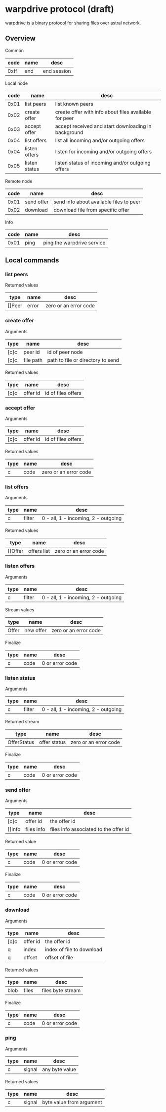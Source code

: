 # warpdrive protocol (draft)

warpdrive is a binary protocol for sharing files over astral network.

## Overview

Common

| code | name          | desc                                                |
|------|---------------|-----------------------------------------------------|
| 0xff | end           | end session                                         |

Local node

| code | name          | desc                                                  |
|------|---------------|-------------------------------------------------------|
| 0x01 | list peers    | list known peers                                      |
| 0x02 | create offer  | create offer with info about files available for peer |
| 0x03 | accept offer  | accept received and start downloading in background   |
| 0x04 | list offers   | list all incoming and/or outgoing offers              |
| 0x04 | listen offers | listen for incoming and/or outgoing offers            |
| 0x05 | listen status | listen status of incoming and/or outgoing offers      |

Remote node

| code | name       | desc                                    |
|------|------------|-----------------------------------------|
| 0x01 | send offer | send info about available files to peer |
| 0x02 | download   | download file from specific offer       |

Info

| code | name | desc                       |
|------|------|----------------------------|
| 0x01 | ping | ping the warpdrive service |

## Local commands

### list peers

Returned values

| type   | name     | desc                  |
|--------|----------|-----------------------|
| []Peer | error    | zero or an error code |

### create offer

Arguments

| type | name      | desc                              |
|------|-----------|-----------------------------------|
| [c]c | peer id   | id of peer node                   |
| [c]c | file path | path to file or directory to send |

Returned values

| type | name     | desc               |
|------|----------|--------------------|
| [c]c | offer id | id of files offers |

### accept offer

Arguments

| type | name     | desc               |
|------|----------|--------------------|
| [c]c | offer id | id of files offers |

Returned values

| type | name | desc                  |
|------|------|-----------------------|
| c    | code | zero or an error code |

### list offers

Arguments

| type | name   | desc                                |
|------|--------|-------------------------------------|
| c    | filter | 0 - all, 1 - incoming, 2 - outgoing |

Returned values

| type    | name         | desc                  |
|---------|--------------|-----------------------|
| []Offer | offers list  | zero or an error code |

### listen offers

Arguments

| type | name   | desc                                |
|------|--------|-------------------------------------|
| c    | filter | 0 - all, 1 - incoming, 2 - outgoing |

Stream values

| type  | name      | desc                  |
|-------|-----------|-----------------------|
| Offer | new offer | zero or an error code |

Finalize

| type | name | desc                                |
|------|------|-------------------------------------|
| c    | code | 0 or error code                     |

### listen status

Arguments

| type | name   | desc                                |
|------|--------|-------------------------------------|
| c    | filter | 0 - all, 1 - incoming, 2 - outgoing |

Returned stream

| type        | name         | desc                  |
|-------------|--------------|-----------------------|
| OfferStatus | offer status | zero or an error code |

Finalize

| type | name | desc                                |
|------|------|-------------------------------------|
| c    | code | 0 or error code                     |

### send offer

Arguments

| type   | name       | desc                                  |
|--------|------------|---------------------------------------|
| [c]c   | offer id   | the offer id                          |
| []Info | files info | files info associated to the offer id |

Returned value

| type | name | desc            |
|------|------|-----------------|
| c    | code | 0 or error code |

Finalize

| type | name | desc                                |
|------|------|-------------------------------------|
| c    | code | 0 or error code                     |

### download

Arguments

| type | name     | desc                      |
|------|----------|---------------------------|
| [c]c | offer id | the offer id              |
| q    | index    | index of file to download |
| q    | offset   | offset of file            |

Returned values

| type | name  | desc              |
|------|-------|-------------------|
| blob | files | files byte stream |

Finalize

| type | name | desc                                |
|------|------|-------------------------------------|
| c    | code | 0 or error code                     |

### ping

Arguments

| type | name   | desc                      |
|------|--------|---------------------------|
| c    | signal | any byte value            |

Returned values

| type | name   | desc                     |
|------|--------|--------------------------|
| c    | signal | byte value from argument |
